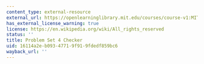 ```yaml
---
content_type: external-resource
external_url: https://openlearninglibrary.mit.edu/courses/course-v1:MITx+ES.1803+2023_Fall/courseware/pset_checkers/ps4/?activate_block_id=block-v1%3AMITx%2BES.1803%2B2023_Fall%2Btype%40sequential%2Bblock%40ps4
has_external_license_warning: true
license: https://en.wikipedia.org/wiki/All_rights_reserved
status: ''
title: Problem Set 4 Checker
uid: 16114a2e-b093-4771-9f91-9fdedf859bc6
wayback_url: ''
---
```

